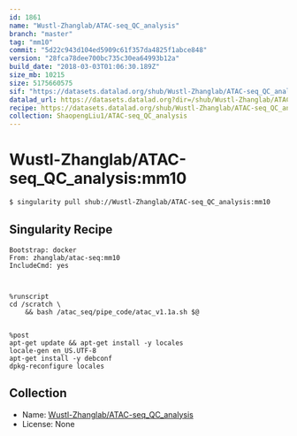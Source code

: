 ```yaml
---
id: 1861
name: "Wustl-Zhanglab/ATAC-seq_QC_analysis"
branch: "master"
tag: "mm10"
commit: "5d22c943d104ed5909c61f357da4825f1abce848"
version: "28fca78dee700bc735c30ea64993b12a"
build_date: "2018-03-03T01:06:30.189Z"
size_mb: 10215
size: 5175660575
sif: "https://datasets.datalad.org/shub/Wustl-Zhanglab/ATAC-seq_QC_analysis/mm10/2018-03-03-5d22c943-28fca78d/28fca78dee700bc735c30ea64993b12a.simg"
datalad_url: https://datasets.datalad.org?dir=/shub/Wustl-Zhanglab/ATAC-seq_QC_analysis/mm10/2018-03-03-5d22c943-28fca78d/
recipe: https://datasets.datalad.org/shub/Wustl-Zhanglab/ATAC-seq_QC_analysis/mm10/2018-03-03-5d22c943-28fca78d/Singularity
collection: ShaopengLiu1/ATAC-seq_QC_analysis
---
```


# Wustl-Zhanglab/ATAC-seq_QC_analysis:mm10

```bash
$ singularity pull shub://Wustl-Zhanglab/ATAC-seq_QC_analysis:mm10
```

## Singularity Recipe

```singularity
Bootstrap: docker
From: zhanglab/atac-seq:mm10
IncludeCmd: yes



%runscript
cd /scratch \
	&& bash /atac_seq/pipe_code/atac_v1.1a.sh $@


%post
apt-get update && apt-get install -y locales
locale-gen en_US.UTF-8
apt-get install -y debconf
dpkg-reconfigure locales
```

## Collection

 - Name: [Wustl-Zhanglab/ATAC-seq_QC_analysis](https://github.com/Wustl-Zhanglab/ATAC-seq_QC_analysis)
 - License: None

